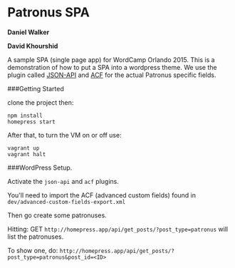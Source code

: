 # Patronus SPA

**Daniel Walker**

**David Khourshid**

A sample SPA (single page app) for WordCamp Orlando 2015. This is a demonstration of how to put a SPA into a wordpress theme. We use the plugin called [JSON-API](https://wordpress.org/plugins/json-api/) and [ACF](https://wordpress.org/plugins/advanced-custom-fields/) for the actual Patronus specific fields.


###Getting Started

clone the project then:

    npm install
    homepress start

After that, to turn the VM on or off use:

    vagrant up
    vagrant halt


###WordPress Setup.

Activate the `json-api` and `acf` plugins.

You'll need to import the ACF (advanced custom fields) found in `dev/advanced-custom-fields-export.xml`

Then go create some patronuses.

Hitting: GET `http://homepress.app/api/get_posts/?post_type=patronus` will list the patronuses.

To show one, do: `http://homepress.app/api/get_posts/?post_type=patronus&post_id=<ID>`
